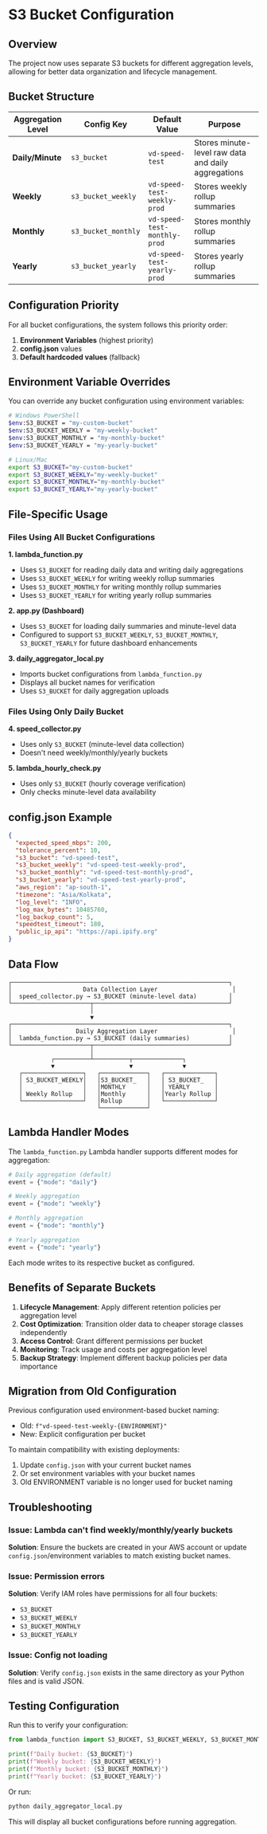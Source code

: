 # S3 Bucket Configuration

## Overview

The project now uses separate S3 buckets for different aggregation levels, allowing for better data organization and lifecycle management.

## Bucket Structure

| Aggregation Level | Config Key | Default Value | Purpose |
|------------------|------------|---------------|---------|
| **Daily/Minute** | `s3_bucket` | `vd-speed-test` | Stores minute-level raw data and daily aggregations |
| **Weekly** | `s3_bucket_weekly` | `vd-speed-test-weekly-prod` | Stores weekly rollup summaries |
| **Monthly** | `s3_bucket_monthly` | `vd-speed-test-monthly-prod` | Stores monthly rollup summaries |
| **Yearly** | `s3_bucket_yearly` | `vd-speed-test-yearly-prod` | Stores yearly rollup summaries |

## Configuration Priority

For all bucket configurations, the system follows this priority order:
1. **Environment Variables** (highest priority)
2. **config.json** values
3. **Default hardcoded values** (fallback)

## Environment Variable Overrides

You can override any bucket configuration using environment variables:

```bash
# Windows PowerShell
$env:S3_BUCKET = "my-custom-bucket"
$env:S3_BUCKET_WEEKLY = "my-weekly-bucket"
$env:S3_BUCKET_MONTHLY = "my-monthly-bucket"
$env:S3_BUCKET_YEARLY = "my-yearly-bucket"

# Linux/Mac
export S3_BUCKET="my-custom-bucket"
export S3_BUCKET_WEEKLY="my-weekly-bucket"
export S3_BUCKET_MONTHLY="my-monthly-bucket"
export S3_BUCKET_YEARLY="my-yearly-bucket"
```

## File-Specific Usage

### Files Using All Bucket Configurations

**1. lambda_function.py**
- Uses `S3_BUCKET` for reading daily data and writing daily aggregations
- Uses `S3_BUCKET_WEEKLY` for writing weekly rollup summaries
- Uses `S3_BUCKET_MONTHLY` for writing monthly rollup summaries
- Uses `S3_BUCKET_YEARLY` for writing yearly rollup summaries

**2. app.py (Dashboard)**
- Uses `S3_BUCKET` for loading daily summaries and minute-level data
- Configured to support `S3_BUCKET_WEEKLY`, `S3_BUCKET_MONTHLY`, `S3_BUCKET_YEARLY` for future dashboard enhancements

**3. daily_aggregator_local.py**
- Imports bucket configurations from `lambda_function.py`
- Displays all bucket names for verification
- Uses `S3_BUCKET` for daily aggregation uploads

### Files Using Only Daily Bucket

**4. speed_collector.py**
- Uses only `S3_BUCKET` (minute-level data collection)
- Doesn't need weekly/monthly/yearly buckets

**5. lambda_hourly_check.py**
- Uses only `S3_BUCKET` (hourly coverage verification)
- Only checks minute-level data availability

## config.json Example

```json
{
  "expected_speed_mbps": 200,
  "tolerance_percent": 10,
  "s3_bucket": "vd-speed-test",
  "s3_bucket_weekly": "vd-speed-test-weekly-prod",
  "s3_bucket_monthly": "vd-speed-test-monthly-prod",
  "s3_bucket_yearly": "vd-speed-test-yearly-prod",
  "aws_region": "ap-south-1",
  "timezone": "Asia/Kolkata",
  "log_level": "INFO",
  "log_max_bytes": 10485760,
  "log_backup_count": 5,
  "speedtest_timeout": 180,
  "public_ip_api": "https://api.ipify.org"
}
```

## Data Flow

```
┌─────────────────────────────────────────────────────────────┐
│                    Data Collection Layer                     │
│  speed_collector.py → S3_BUCKET (minute-level data)         │
└──────────────────────┬──────────────────────────────────────┘
                       │
                       ▼
┌─────────────────────────────────────────────────────────────┐
│                  Daily Aggregation Layer                     │
│  lambda_function.py → S3_BUCKET (daily summaries)           │
└──────────────────────┬──────────────────────────────────────┘
                       │
            ┌──────────┴──────────┬──────────────┐
            ▼                     ▼              ▼
   ┌─────────────────┐   ┌─────────────┐   ┌──────────────┐
   │ S3_BUCKET_WEEKLY│   │S3_BUCKET_   │   │ S3_BUCKET_   │
   │                 │   │MONTHLY      │   │ YEARLY       │
   │ Weekly Rollup   │   │Monthly      │   │Yearly Rollup │
   └─────────────────┘   │Rollup       │   └──────────────┘
                         └─────────────┘
```

## Lambda Handler Modes

The `lambda_function.py` Lambda handler supports different modes for aggregation:

```python
# Daily aggregation (default)
event = {"mode": "daily"}

# Weekly aggregation
event = {"mode": "weekly"}

# Monthly aggregation
event = {"mode": "monthly"}

# Yearly aggregation
event = {"mode": "yearly"}
```

Each mode writes to its respective bucket as configured.

## Benefits of Separate Buckets

1. **Lifecycle Management**: Apply different retention policies per aggregation level
2. **Cost Optimization**: Transition older data to cheaper storage classes independently
3. **Access Control**: Grant different permissions per bucket
4. **Monitoring**: Track usage and costs per aggregation level
5. **Backup Strategy**: Implement different backup policies per data importance

## Migration from Old Configuration

Previous configuration used environment-based bucket naming:
- Old: `f"vd-speed-test-weekly-{ENVIRONMENT}"`
- New: Explicit configuration per bucket

To maintain compatibility with existing deployments:
1. Update `config.json` with your current bucket names
2. Or set environment variables with your bucket names
3. Old ENVIRONMENT variable is no longer used for bucket naming

## Troubleshooting

### Issue: Lambda can't find weekly/monthly/yearly buckets

**Solution**: Ensure the buckets are created in your AWS account or update `config.json`/environment variables to match existing bucket names.

### Issue: Permission errors

**Solution**: Verify IAM roles have permissions for all four buckets:
- `S3_BUCKET`
- `S3_BUCKET_WEEKLY`
- `S3_BUCKET_MONTHLY`
- `S3_BUCKET_YEARLY`

### Issue: Config not loading

**Solution**: Verify `config.json` exists in the same directory as your Python files and is valid JSON.

## Testing Configuration

Run this to verify your configuration:

```python
from lambda_function import S3_BUCKET, S3_BUCKET_WEEKLY, S3_BUCKET_MONTHLY, S3_BUCKET_YEARLY

print(f"Daily bucket: {S3_BUCKET}")
print(f"Weekly bucket: {S3_BUCKET_WEEKLY}")
print(f"Monthly bucket: {S3_BUCKET_MONTHLY}")
print(f"Yearly bucket: {S3_BUCKET_YEARLY}")
```

Or run:
```bash
python daily_aggregator_local.py
```

This will display all bucket configurations before running aggregation.

